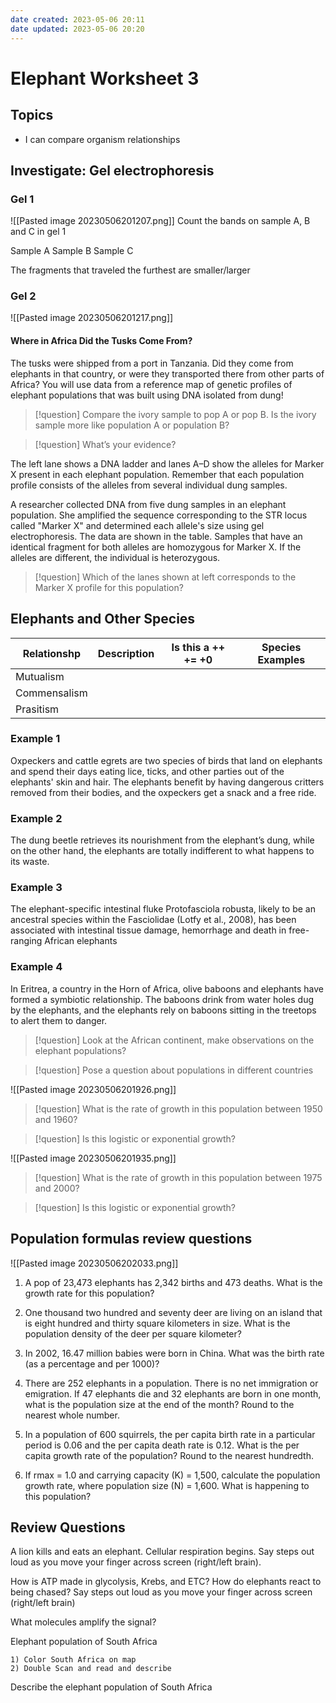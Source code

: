 ```yaml
---
date created: 2023-05-06 20:11
date updated: 2023-05-06 20:20
---
```


# Elephant Worksheet 3

## Topics

- I can compare organism relationships

## Investigate: Gel electrophoresis

### Gel 1

![[Pasted image 20230506201207.png]]
Count the  bands on  sample A, B and C in gel 1

Sample A
Sample B
Sample C

The fragments that traveled the furthest are smaller/larger

### Gel 2

![[Pasted image 20230506201217.png]]

#### Where in Africa Did the Tusks Come From?

The tusks were shipped from a port in Tanzania. Did they come from elephants in that country, or were they transported there from other parts of Africa? You will use data from a reference map of genetic profiles of elephant populations that was built using DNA isolated from dung!

> [!question] Compare the ivory sample to pop A or pop B. Is the ivory sample more like population A or population B?

> [!question] What’s your evidence?

The left lane shows a DNA ladder and lanes A–D show the alleles for Marker X present in each elephant population. Remember that each population profile consists of the alleles from several individual dung samples.

A researcher collected DNA from five dung samples in an elephant population. She amplified the sequence corresponding to the STR locus called "Marker X" and determined each allele's size using gel electrophoresis. The data are shown in the table. Samples that have an identical fragment for both alleles are homozygous for Marker X. If the alleles are different, the individual is heterozygous.

> [!question] Which of the lanes shown at left corresponds to the Marker X profile for this population?

## Elephants and Other Species

| Relationshp  | Description | Is this a ++ += +0 | Species Examples |
| ------------ | ----------- | ------------------ | ---------------- |
| Mutualism    |             |                    |                  |
| Commensalism |             |                    |                  |
| Prasitism    |             |                    |                  |

### Example 1

Oxpeckers and cattle egrets are two species of birds that land on elephants and spend their days eating lice, ticks, and other parties out of the elephants' skin and hair. The elephants benefit by having dangerous critters removed from their bodies, and the oxpeckers get a snack and a free ride.

### Example 2

The dung beetle retrieves its nourishment from the elephant’s dung, while on the other hand, the elephants are totally indifferent to what happens to its waste.

### Example 3

The elephant-specific intestinal fluke Protofasciola robusta, likely to be an ancestral species within the Fasciolidae (Lotfy et al., 2008), has been associated with intestinal tissue damage, hemorrhage and death in free-ranging African elephants

### Example 4

In Eritrea, a country in the Horn of Africa, olive baboons and elephants have formed a symbiotic relationship. The baboons drink from water holes dug by the elephants, and the elephants rely on baboons sitting in the treetops to alert them to danger.

> [!question] Look at the African continent, make observations on the elephant populations?

> [!question] Pose a question about populations in different countries

![[Pasted image 20230506201926.png]]

> [!question] What is the rate of growth in this population between 1950 and 1960?

> [!question] Is this logistic or exponential growth?

![[Pasted image 20230506201935.png]]

> [!question] What is the rate of growth in this population between 1975 and 2000?

> [!question] Is this logistic or exponential growth?

## Population formulas review questions

![[Pasted image 20230506202033.png]]

1. A pop of 23,473 elephants has 2,342 births and 473 deaths. What is the growth rate for this population?

2. One thousand two hundred and seventy deer are living on an island that is eight hundred and thirty square kilometers in size. What is the population density of the deer per square kilometer?

3. In 2002, 16.47 million babies were born in China. What was the birth rate (as a percentage and per 1000)?

4. There are 252 elephants in a population. There is no net immigration or emigration. If 47 elephants die and 32 elephants are born in one month, what is the population size at the end of the month? Round to the nearest whole number.

5. In a population of 600 squirrels, the per capita birth rate in a particular period is 0.06 and the per capita death rate is 0.12. What is the per capita growth rate of the population? Round to the nearest hundredth.

6. If rmax = 1.0 and carrying capacity (K) = 1,500, calculate the population growth rate, where population size (N) = 1,600. What is happening to this population?

## Review Questions

A lion kills and eats an elephant. Cellular respiration begins. Say steps out loud as you move your finger across screen (right/left brain).

How is ATP made in glycolysis, Krebs, and ETC?
How do elephants react to being chased?
Say steps out loud as you move your finger across screen (right/left brain)

What molecules amplify the signal?

Elephant population of South Africa

```
1) Color South Africa on map
2) Double Scan and read and describe
```

Describe the elephant population of South Africa
